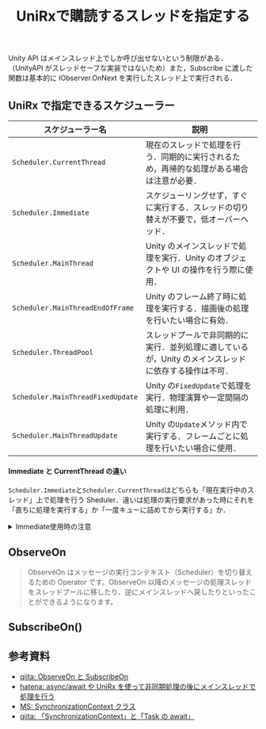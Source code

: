 ﻿---
title: UniRxで購読するスレッドを指定する
category: Unity
tags:
  - Unity
  - UniRx
  - 非同期
  - スレッド
id: 523238d0-4834-4046-b140-0439d040b7c5
---

Unity API はメインスレッド上でしか呼び出せないという制限がある．（UnityAPI がスレッドセーフな実装ではないため）また，Subscribe に渡した関数は基本的に IObserver.OnNext を実行したスレッド上で実行される．

<!-- more -->


## UniRx で指定できるスケジューラー

| **スケジューラー名**              | **説明**                                                                                             |
| --------------------------------- | ---------------------------------------------------------------------------------------------------- |
| `Scheduler.CurrentThread`         | 現在のスレッドで処理を行う．同期的に実行されるため，再帰的な処理がある場合は注意が必要．             |
| `Scheduler.Immediate`             | スケジューリングせず，すぐに実行する．スレッドの切り替えが不要で，低オーバーヘッド．                 |
| `Scheduler.MainThread`            | Unity のメインスレッドで処理を実行．Unity のオブジェクトや UI の操作を行う際に使用．                 |
| `Scheduler.MainThreadEndOfFrame`  | Unity のフレーム終了時に処理を実行する．描画後の処理を行いたい場合に有効．                           |
| `Scheduler.ThreadPool`            | スレッドプールで非同期的に実行．並列処理に適しているが，Unity のメインスレッドに依存する操作は不可． |
| `Scheduler.MainThreadFixedUpdate` | Unity の`FixedUpdate`で処理を実行．物理演算や一定間隔の処理に利用．                                  |
| `Scheduler.MainThreadUpdate`      | Unity の`Update`メソッド内で実行する．フレームごとに処理を行いたい場合に使用．                       |

#### Immediate と CurrentThread の違い

`Scheduler.Immediate`と`Scheduler.CurrentThread`はどちらも「現在実行中のスレッド」上で処理を行う Sheduler．違いは処理の実行要求があった時にそれを「直ちに処理を実行する」か「一度キューに詰めてから実行する」か．

<details><summary>Immediate使用時の注意</summary>

余談だが`Repet`オペレータで Immediate を再講読すると無限ループになるらしい．

```cs
// 無限ループになる組み合わせ
Observable.Return(1,Scheduler.Immediate).Repeat().Take(1).Subscribe();

// 正しく停止する
Observable.Return(1,Scheduler.CurrentThread).Repeat().Take(1).Subscribe();
```

</details>

## ObserveOn

> ObserveOn はメッセージの実行コンテキスト（Scheduler）を切り替えるための Operator です。ObserveOn 以降のメッセージの処理スレッドをスレッドプールに移したり、逆にメインスレッドへ戻したりといったことができるようになります。

## SubscribeOn()

>

## 参考資料

- [qiita: ObserveOn と SubscribeOn](https://qiita.com/yaegaki/items/3189c799f6b80800c02d)
- [hatena: async/await や UniRx を使って非同期処理の後にメインスレッドで処理を行う](https://bluebirdofoz.hatenablog.com/entry/2020/12/03/232318)
- [MS: SynchronizationContext クラス](https://learn.microsoft.com/ja-jp/dotnet/api/system.threading.synchronizationcontext?view=net-9.0)
- [qiita: 「SynchronizationContext」と「Task の await」](https://qiita.com/toRisouP/items/a2c1bb1b0c4f73366bc6)
